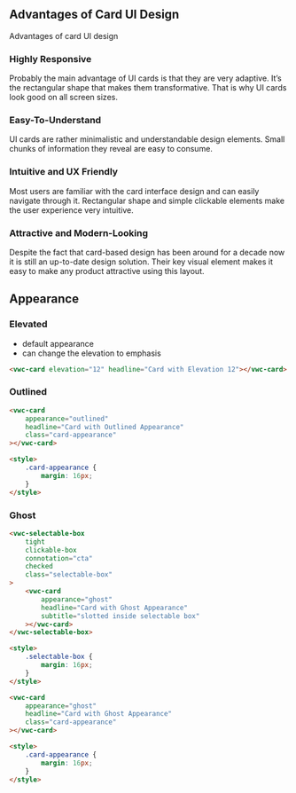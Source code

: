 ## Advantages of Card UI Design

Advantages of card UI design

### Highly Responsive

Probably the main advantage of UI cards is that they are very adaptive. It’s the rectangular shape that makes them transformative. That is why UI cards look good on all screen sizes.

### Easy-To-Understand

UI cards are rather minimalistic and understandable design elements. Small chunks of information they reveal are easy to consume.

### Intuitive and UX Friendly

Most users are familiar with the card interface design and can easily navigate through it. Rectangular shape and simple clickable elements make the user experience very intuitive.

### Attractive and Modern-Looking

Despite the fact that card-based design has been around for a decade now it is still an up-to-date design solution. Their key visual element makes it easy to make any product attractive using this layout.

## Appearance

### Elevated

<docs-do-dont no-gutters>

<div slot="description">

- default appearance
- can change the elevation to emphasis
</div>
<div>

```html preview center example 150px
<vwc-card elevation="12" headline="Card with Elevation 12"></vwc-card>
```

</div>
</docs-do-dont>

### Outlined

<docs-do-dont no-gutters>

<div slot="description">

</div>
<div>

```html preview center example 150px
<vwc-card
	appearance="outlined"
	headline="Card with Outlined Appearance"
	class="card-appearance"
></vwc-card>

<style>
	.card-appearance {
		margin: 16px;
	}
</style>
```

</div>
</docs-do-dont>

### Ghost

<docs-do-dont>
<docs-do slot="description" caption="use ghost appearance when using the card inside selectable box">

```html preview center example 170px
<vwc-selectable-box
	tight
	clickable-box
	connotation="cta"
	checked
	class="selectable-box"
>
	<vwc-card
		appearance="ghost"
		headline="Card with Ghost Appearance"
		subtitle="slotted inside selectable box"
	></vwc-card>
</vwc-selectable-box>

<style>
	.selectable-box {
		margin: 16px;
	}
</style>
```

</docs-do>

<docs-do dont caption="don't use ghost appearance when not slotted, this will make the card noticeable">

```html preview center example 150px
<vwc-card
	appearance="ghost"
	headline="Card with Ghost Appearance"
	class="card-appearance"
></vwc-card>

<style>
	.card-appearance {
		margin: 16px;
	}
</style>
```

</docs-do>
</docs-do-dont>
